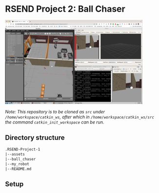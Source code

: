 # RSEND Project 2: Ball Chaser

<img src="/assets/Project-2-no-rviz-robot-model.png" width="450"/>

*Note: This repository is to be cloned as `src` under `/home/workspace/catkin_ws`, after which in `/home/workspace/catkin_ws/src` the command `catkin_init_workspace` can be run.*

## Directory structure
```
.RSEND-Project-1
|--assets
|--ball_chaser
|--my_robot
|--README.md
```
## Setup

